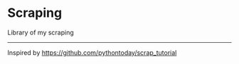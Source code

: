 # Scraping

Library of my scraping

---

Inspired by <https://github.com/pythontoday/scrap_tutorial>
